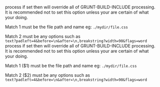 process if set then will override all of GRUNT-BUILD-INCLUDE processing.
It is recommended not to set this option unless your are certain of what your doing.

Match 1 must be the file path and name eg: `./mydir/file.css`

Match 2 must be any options such as  
`text?padleft=4&before=\n&after=\n,breakstring?width=90&flags=word`
process if set then will override all of GRUNT-BUILD-INCLUDE processing.
It is recommended not to set this option unless your are certain of what your doing.

Match 1 ($1) must be the file path and name eg: `./mydir/file.css`

Match 2 ($2) must be any options such as  
`text?padleft=4&before=\n&after=\n,breakstring?width=90&flags=word`